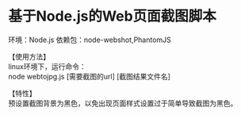 # 基于Node.js的Web页面截图脚本
环境：Node.js
依赖包：node-webshot,PhantomJS

【使用方法】  
linux环境下，运行命令：  
node webtojpg.js [需要截图的url] [截图结果文件名]

【特性】  
预设置截图背景为黑色，以免出现页面样式设置过于简单导致截图为黑色。
